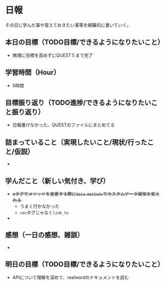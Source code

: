 # 日報
その日に学んだ事や覚えておきたい事等を網羅的に書いていく。
## 本日の目標（TODO目標/できるようになりたいこと）
- 無理に目標を高めずにQUEST５まで完了
## 学習時間（Hour）
- 5時間
## 目標振り返り（TODO進捗/できるようになりたいこと振り返り）
- 日報書けなかった、QUESTのファイルにまとめてる
## 詰まっていること（実現したいこと/現状/行ったこと/仮説）
- 
## 学んだこと（新しい気付き、学び）
- ~~aタグでメソッドを変更する際に`data-method=`でカスタムデータ属性を変えれる~~
  - うまく行かなかった
  - `<a>`タグじゃなく`link_to`
- 
## 感想（一日の感想、雑談）
- 
## 明日の目標（TODO目標/できるようになりたいこと）
- APIについて理解を深めて、realwordのドキュメントを読む
